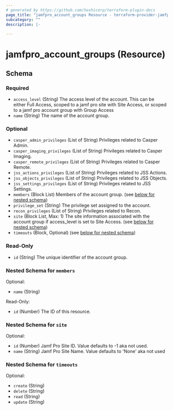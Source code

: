 ```yaml
---
# generated by https://github.com/hashicorp/terraform-plugin-docs
page_title: "jamfpro_account_groups Resource - terraform-provider-jamfpro"
subcategory: ""
description: |-
  
---
```


# jamfpro_account_groups (Resource)





<!-- schema generated by tfplugindocs -->
## Schema

### Required

- `access_level` (String) The access level of the account. This can be either Full Access, scoped to a jamf pro site with Site Access, or scoped to a jamf pro account group with Group Access
- `name` (String) The name of the account group.

### Optional

- `casper_admin_privileges` (List of String) Privileges related to Casper Admin.
- `casper_imaging_privileges` (List of String) Privileges related to Casper Imaging.
- `casper_remote_privileges` (List of String) Privileges related to Casper Remote.
- `jss_actions_privileges` (List of String) Privileges related to JSS Actions.
- `jss_objects_privileges` (List of String) Privileges related to JSS Objects.
- `jss_settings_privileges` (List of String) Privileges related to JSS Settings.
- `members` (Block List) Members of the account group. (see [below for nested schema](#nestedblock--members))
- `privilege_set` (String) The privilege set assigned to the account.
- `recon_privileges` (List of String) Privileges related to Recon.
- `site` (Block List, Max: 1) The site information associated with the account group if access_level is set to Site Access. (see [below for nested schema](#nestedblock--site))
- `timeouts` (Block, Optional) (see [below for nested schema](#nestedblock--timeouts))

### Read-Only

- `id` (String) The unique identifier of the account group.

<a id="nestedblock--members"></a>
### Nested Schema for `members`

Optional:

- `name` (String)

Read-Only:

- `id` (Number) The ID of this resource.


<a id="nestedblock--site"></a>
### Nested Schema for `site`

Optional:

- `id` (Number) Jamf Pro Site ID. Value defaults to -1 aka not used.
- `name` (String) Jamf Pro Site Name. Value defaults to 'None' aka not used


<a id="nestedblock--timeouts"></a>
### Nested Schema for `timeouts`

Optional:

- `create` (String)
- `delete` (String)
- `read` (String)
- `update` (String)
